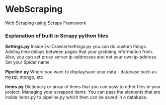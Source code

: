 # WebScraping
Web Scraping using Scrapy Framework



### Explanation of built in Scrapy python files

   **Settings.py**
    Inside EvilCrawler/settings.py you can do custom things. Adding time delays between pages that 
    your grabbing information from. Also, you can set proxy server ip-addresses and not your
    own ip-address. Set your Spider name

   **Pipeline.py**
    Where you want to display/save your data - database such as mysql, mongo, etc

   **items.py**
    Dictionary or array of items that you can pass to other files in your project. Managing 
    your scrapped items. You can pass the elements that are inside items.py to pipeline.py
    which then can be saved in a database.

